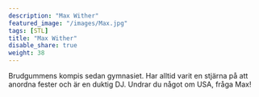 ```yaml
---
description: "Max Wither"
featured_image: "/images/Max.jpg"
tags: [STL]
title: "Max Wither"
disable_share: true
weight: 38
---
```

Brudgummens kompis sedan gymnasiet. Har alltid varit en stjärna på att anordna fester och är en duktig DJ. Undrar du något om USA, fråga Max!